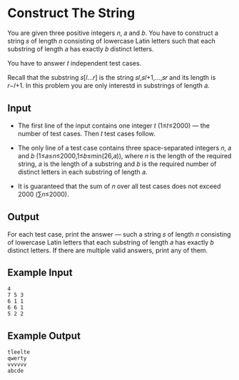 # Construct The String

You are given three positive integers 𝑛, 𝑎 and 𝑏. You have to construct a string 𝑠 of length 𝑛 consisting of lowercase Latin letters such that each substring of length 𝑎 has exactly 𝑏 distinct letters.

You have to answer 𝑡 independent test cases.

Recall that the substring 𝑠[𝑙…𝑟] is the string 𝑠𝑙,𝑠𝑙+1,…,𝑠𝑟 and its length is 𝑟−𝑙+1. In this problem you are only interestd in substrings of length 𝑎.

## Input

- The first line of the input contains one integer 𝑡 (1≤𝑡≤2000) — the number of test cases. Then 𝑡 test cases follow.

- The only line of a test case contains three space-separated integers 𝑛, 𝑎 and 𝑏 (1≤𝑎≤𝑛≤2000,1≤𝑏≤min(26,𝑎)), where 𝑛 is the length of the required string, 𝑎 is the length of a substring and 𝑏 is the required number of distinct letters in each substring of length 𝑎.

- It is guaranteed that the sum of 𝑛 over all test cases does not exceed 2000 (∑𝑛≤2000).

## Output

For each test case, print the answer — such a string 𝑠 of length 𝑛 consisting of lowercase Latin letters that each substring of length 𝑎 has exactly 𝑏 distinct letters. If there are multiple valid answers, print any of them.

## Example Input

```
4
7 5 3
6 1 1
6 6 1
5 2 2
```

## Example Output

```
tleelte
qwerty
vvvvvv
abcde
```
